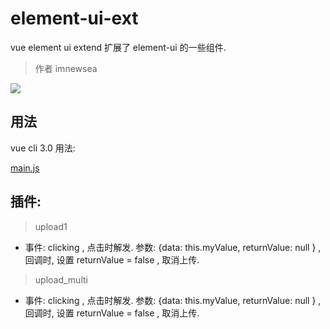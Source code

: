 # element-ui-ext
vue element ui extend
扩展了 element-ui 的一些组件.

>作者 imnewsea


![](https://gitee.com/uploads/74/1227074_imnewsea.png)

## 用法
vue cli 3.0 用法:

[main.js](./doc/main.js)


## 插件:

> upload1
* 事件: clicking , 点击时解发. 参数:  {data: this.myValue, returnValue: null } , 回调时, 设置 returnValue = false , 取消上传.


> upload_multi
* 事件: clicking , 点击时解发. 参数:  {data: this.myValue, returnValue: null } , 回调时, 设置 returnValue = false , 取消上传.

